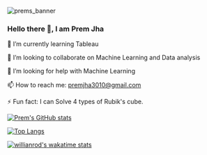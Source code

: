 ![prems_banner](https://user-images.githubusercontent.com/63343297/154111884-86ad03ad-6838-402e-977a-a20dcafcd684.png)


### Hello there 👋, I am Prem Jha

🌱 I’m currently learning Tableau

👯 I’m looking to collaborate on Machine Learning and Data analysis

🤔 I’m looking for help with Machine Learning

📫 How to reach me: premjha3010@gmail.com

⚡ Fun fact: I can Solve 4 types of Rubik's cube. 


[![Prem's GitHub stats](https://github-readme-stats.vercel.app/api?username=tenserebel&count_private=true&show_icons=true&theme=synthwave)](https://github.com/tenserebel/github-readme-stats)

[![Top Langs](https://github-readme-stats.vercel.app/api/top-langs/?username=tenserebel&theme=synthwave&hide=jupyter%20notebook&layout=compact)](https://github.com/tenserebel/github-readme-stats)

[![willianrod's wakatime stats](https://github-readme-stats.vercel.app/api/wakatime?username=tenserebel)](https://github.com/tenserebel/github-readme-stats)
